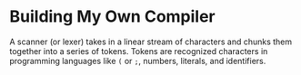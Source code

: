 # Building My Own Compiler
A scanner (or lexer) takes in a linear stream of characters and chunks them together into a series of tokens. 
Tokens are recognized characters in programming languages like `(` or `;`, numbers, literals, and identifiers.
